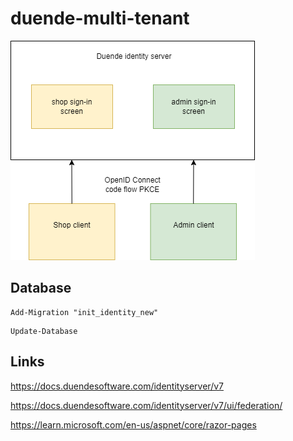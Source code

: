 # duende-multi-tenant

![ASP.NET Core Architecture](https://github.com/damienbod/duende-multi-tenant/blob/main/images/context.png)

## Database

```
Add-Migration "init_identity_new" 
```

```
Update-Database
```

## Links

https://docs.duendesoftware.com/identityserver/v7

https://docs.duendesoftware.com/identityserver/v7/ui/federation/

https://learn.microsoft.com/en-us/aspnet/core/razor-pages
